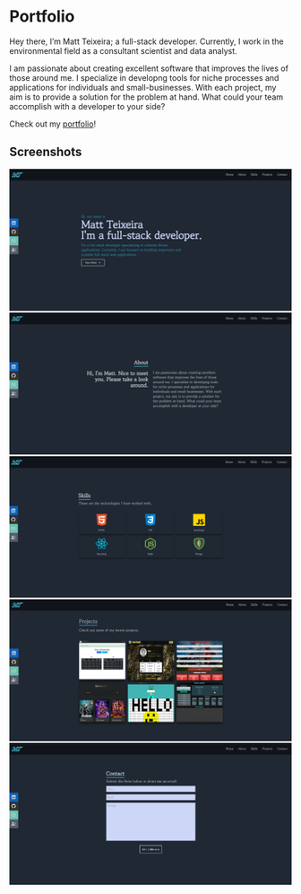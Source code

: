 # Portfolio
Hey there, I’m Matt Teixeira; a full-stack developer. Currently, I work in the environmental field as a consultant scientist and data analyst.

I am passionate about creating excellent software that improves
the lives of those around me. I specialize in developng tools for
niche processes and applications for individuals and
small-businesses. With each project, my aim is to provide a
solution for the problem at hand. What could your team accomplish
with a developer to your side?

Check out my [portfolio](https://matt-teixeira-portfolio.netlify.app/)!
## Screenshots

![Project Image](./src/assets/ss-1.png)
![Project Image](./src/assets/ss-2.png)
![Project Image](./src/assets/ss-3.png)
![Project Image](./src/assets/ss-4.png)
![Project Image](./src/assets/ss-5.png)